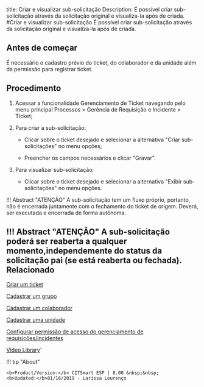 title:  Criar e visualizar sub-solicitação
Description: É possível criar sub-solicitação através da solicitação original e visualiza-la após de criada. 
#Criar e visualizar sub-solicitação
É possível criar sub-solicitação através da solicitação original e visualiza-la após de criada.

Antes de começar
----------------

É necessário o cadastro prévio do ticket, do colaborador e da unidade além da
permissão para registrar ticket.

Procedimento
------------

1.  Acessar a funcionalidade Gerenciamento de Ticket navegando pelo menu
    principal Processos \> Gerência de Requisição e Incidente \> Ticket;

2.  Para criar a sub-solicitação:

    -   Clicar sobre o ticket desejado e selecionar a alternativa "Criar
        sub-solicitações" no menu opções;

    -   Preencher os campos necessários e clicar "Gravar".

3.  Para visualizar sub-solicitação:

    -   Clicar sobre o ticket desejado e selecionar a alternativa
        "Exibir sub-solicitações" no menu opções.
        
!!! Abstract "ATENÇÃO"
    A sub-solicitação tem um fluxo próprio, portanto, não é encerrada juntamente
    com o fechamento do ticket de origem. Deverá, ser executada e encerrada de
    forma autônoma.  
    
!!! Abstract "ATENÇÃO"
    A sub-solicitação poderá ser reaberta a qualquer momento,independemente do status da solicitação pai (se está reaberta ou fechada).  
Relacionado
-----------

[Criar um ticket](/pt-br/citsmart-esp-8/processes/tickets/use/create-ticket.html)

[Cadastrar um grupo](/pt-br/citsmart-esp-8/initial-settings/access-settings/user/register-groups.html)

[Cadastrar um colaborador](/pt-br/citsmart-esp-8/initial-settings/access-settings/user/register-employee.html)

[Cadastrar uma unidade](/pt-br/citsmart-esp-8/platform-administration/region-and-language/register-unit.html)

[Configurar permissão de acesso do gerenciamento de requisições/incidentes](/pt-br/citsmart-esp-8/processes/tickets/configuration/configure-access-permission-ticket.html)

<i class='fa fa-youtube-play  fa-2x' style='color:#97ce17;vertical-align: middle;'> </i> [Video Library](https://www.youtube.com/playlist?list=PLB5qK2uzf2ROn4Xs6UdH84Ujzta2iJ6Ei)'

!!! tip "About"

    <b>Product/Version:</b> CITSmart ESP | 8.00 &nbsp;&nbsp;
    <b>Updated:</b>01/16/2019 - Larissa Lourenço


